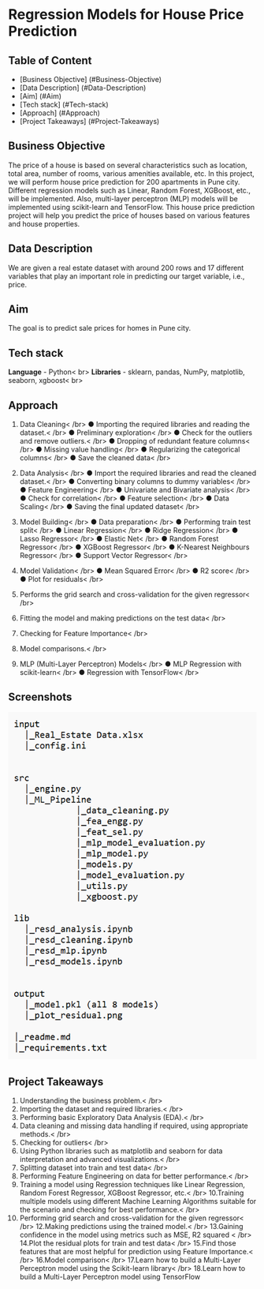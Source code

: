 
# Regression Models for House Price Prediction

## Table of Content
  * [Business Objective] (#Business-Objective)
  * [Data Description] (#Data-Description)
  * [Aim] (#Aim)
  * [Tech stack] (#Tech-stack)
  * [Approach] (#Approach)
  * [Project Takeaways] (#Project-Takeaways)

## Business Objective

The price of a house is based on several characteristics such as location, total area, number of rooms, various amenities available, etc.
In this project, we will perform house price prediction for 200 apartments in Pune city.
Different regression models such as Linear, Random Forest, XGBoost, etc., will be implemented. Also, multi-layer perceptron (MLP) models will be implemented using
scikit-learn and TensorFlow.
This house price prediction project will help you predict the price of houses based on various features and house properties.


## Data Description

We are given a real estate dataset with around 200 rows and 17 different variables that play an important role in predicting our target variable, i.e., price.

## Aim

The goal is to predict sale prices for homes in Pune city.

## Tech stack

**Language** - Python< br\>
**Libraries** - sklearn, pandas, NumPy, matplotlib, seaborn, xgboost< br\>

## Approach

1. Data Cleaning< /br>
● Importing the required libraries and reading the dataset.< /br>
● Preliminary exploration< /br>
● Check for the outliers and remove outliers.< /br>
● Dropping of redundant feature columns< /br>
● Missing value handling< /br>
● Regularizing the categorical columns< /br>
● Save the cleaned data< /br>

2. Data Analysis< /br>
● Import the required libraries and read the cleaned dataset.< /br>
● Converting binary columns to dummy variables< /br>
● Feature Engineering< /br>
● Univariate and Bivariate analysis< /br>
● Check for correlation< /br>
● Feature selection< /br>
● Data Scaling< /br>
● Saving the final updated dataset< /br>

3. Model Building< /br>
● Data preparation< /br>
● Performing train test split< /br>
● Linear Regression< /br>
● Ridge Regression< /br>
● Lasso Regressor< /br>
● Elastic Net< /br>
● Random Forest Regressor< /br>
● XGBoost Regressor< /br>
● K-Nearest Neighbours Regressor< /br>
● Support Vector Regressor< /br>
4. Model Validation< /br>
● Mean Squared Error< /br>
● R2 score< /br>
● Plot for residuals< /br>
5. Performs the grid search and cross-validation for the given regressor< /br>
6. Fitting the model and making predictions on the test data< /br>
7. Checking for Feature Importance< /br>
8. Model comparisons.< /br>
9. MLP (Multi-Layer Perceptron) Models< /br>
● MLP Regression with scikit-learn< /br>
● Regression with TensorFlow< /br>
## Screenshots

![App Screenshot](flow.png)

## Project Takeaways

1. Understanding the business problem.< /br>
2. Importing the dataset and required libraries.< /br>
3. Performing basic Exploratory Data Analysis (EDA).< /br>
4. Data cleaning and missing data handling if required, using appropriate methods.< /br>
5. Checking for outliers< /br>
6. Using Python libraries such as matplotlib and seaborn for data interpretation and advanced visualizations.< /br>
7. Splitting dataset into train and test data< /br>
8. Performing Feature Engineering on data for better performance.< /br>
9. Training a model using Regression techniques like Linear Regression, Random Forest Regressor, XGBoost Regressor, etc.< /br>
10.Training multiple models using different Machine Learning Algorithms suitable for the scenario and checking for best performance.< /br>
11. Performing grid search and cross-validation for the given regressor< /br>
12.Making predictions using the trained model.< /br>
13.Gaining confidence in the model using metrics such as MSE, R2 squared < /br>
14.Plot the residual plots for train and test data< /br>
15.Find those features that are most helpful for prediction using Feature Importance.< /br>
16.Model comparison< /br>
17.Learn how to build a Multi-Layer Perceptron model using the Scikit-learn library< /br>
18.Learn how to build a Multi-Layer Perceptron model using TensorFlow
